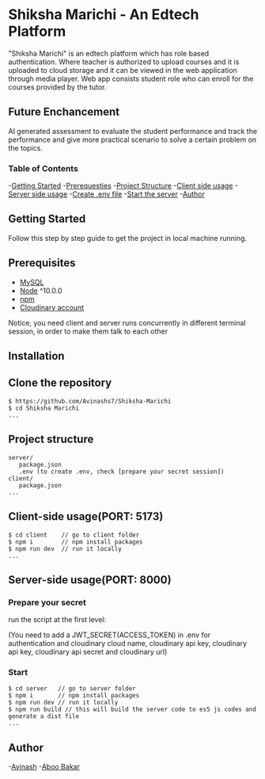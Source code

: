 # Shiksha Marichi - An Edtech Platform

"Shiksha Marichi" is an edtech platform which has role based authentication. Where teacher is authorized to upload courses and it is uploaded to cloud storage and it can be viewed in the web application through media player. Web app consists student role who can enroll for the courses provided by the tutor. 

## Future Enchancement

AI generated assessment to evaluate the student performance and track the performance and give more practical scenario to solve a certain problem on the topics.

### Table of Contents

-[Getting Started](#getting-started)
  -[Prerequesties](#prerequisites)
  -[Project Structure](#project-structure)
-[Client side usage](#client-side-usageport-5173)
-[Server side usage](#server-side-usageport-8000)
  -[Create .env file](#prepare-your-secret)
  -[Start the server](#start)
-[Author](#author)

## Getting Started

Follow this step by step guide to get the project in local machine running.

## Prerequisites

- [MySQL](https://dev.mysql.com/downloads/installer/)
- [Node](https://nodejs.org/en/download/) ^10.0.0
- [npm](https://nodejs.org/en/download/package-manager/)
- [Cloudinary account](https://cloudinary.com/)

Notice, you need client and server runs concurrently in different terminal session, in order to make them talk to each other

## Installation

## Clone the repository

```terminal
$ https://github.com/Avinashs7/Shiksha-Marichi
$ cd Shiksha Marichi
...
```

## Project structure

```terminal
server/
   package.json
   .env (to create .env, check [prepare your secret session])
client/
   package.json
...
```

## Client-side usage(PORT: 5173)

```terminal
$ cd client    // go to client folder
$ npm i        // npm install packages
$ npm run dev  // run it locally
...
```

## Server-side usage(PORT: 8000)

### Prepare your secret

run the script at the first level:

(You need to add a JWT_SECRET(ACCESS_TOKEN) in .env for authentication and cloudinary cloud name, cloudinary api key, cloudinary api key, cloudinary api secret and cloudinary url)

### Start

```terminal
$ cd server   // go to server folder
$ npm i       // npm install packages
$ npm run dev // run it locally
$ npm run build // this will build the server code to es5 js codes and generate a dist file
...
```

## Author

-[Avinash](https://www.linkedin.com/in/avinash-s007/)
-[Aboo Bakar](https://github.com/Abubakar2807)
